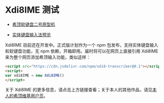 # Xdi8IME 测试

* [希顶软键盘二号原型机](https://dgck81lnn.github.io/xdi8-ime/xdi8kbdproto.html)

* [实体键盘输入法预览](https://dgck81lnn.github.io/xdi8-ime/xdi8hwkbdimeproto.html)

Xdi8IME 目前还在开发中。正式版计划作为一个 npm 包发布，支持实体键盘输入和软键盘功能，无 npm 依赖，开箱即用。届时将可以在网页上直接引用 Xdi8IME 来为整个网页添加希顶输入功能，类似这样：

~~~html
<script src="https://cdn.jsdelivr.com/npm/xdi8-transcriber@0.1"></script>
<script>
var xdi8IME = new Xdi8IME()
</script>
~~~

关于 Xdi8IME 的更多信息，请点击上方链接查看；关于本人的其他作品，请见[本人的希顶维基用户页](https://wiki.xdi8.top/wiki/User:DGCK81LNN)。
